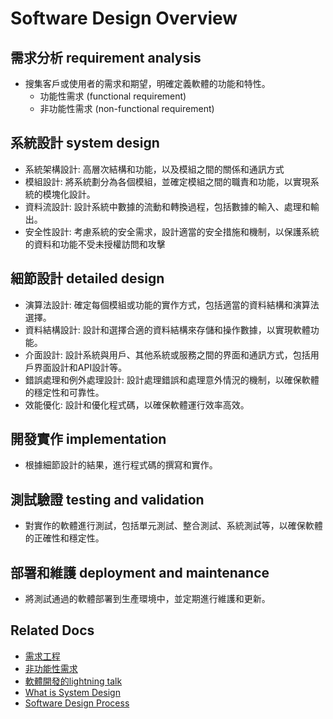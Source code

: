 # Software Design Overview

## 需求分析 requirement analysis
  - 搜集客戶或使用者的需求和期望，明確定義軟體的功能和特性。
    - 功能性需求 (functional requirement)
    - 非功能性需求 (non-functional requirement)
## 系統設計 system design
  - 系統架構設計: 高層次結構和功能，以及模組之間的關係和通訊方式
  - 模組設計: 將系統劃分為各個模組，並確定模組之間的職責和功能，以實現系統的模塊化設計。
  - 資料流設計: 設計系統中數據的流動和轉換過程，包括數據的輸入、處理和輸出。
  - 安全性設計: 考慮系統的安全需求，設計適當的安全措施和機制，以保護系統的資料和功能不受未授權訪問和攻擊
## 細節設計 detailed design
  - 演算法設計: 確定每個模組或功能的實作方式，包括適當的資料結構和演算法選擇。
  - 資料結構設計: 設計和選擇合適的資料結構來存儲和操作數據，以實現軟體功能。
  - 介面設計: 設計系統與用戶、其他系統或服務之間的界面和通訊方式，包括用戶界面設計和API設計等。
  - 錯誤處理和例外處理設計: 設計處理錯誤和處理意外情況的機制，以確保軟體的穩定性和可靠性。
  - 效能優化: 設計和優化程式碼，以確保軟體運行效率高效。
## 開發實作 implementation
  - 根據細節設計的結果，進行程式碼的撰寫和實作。
## 測試驗證 testing and validation
  - 對實作的軟體進行測試，包括單元測試、整合測試、系統測試等，以確保軟體的正確性和穩定性。
## 部署和維護 deployment and maintenance
  - 將測試通過的軟體部署到生產環境中，並定期進行維護和更新。

## Related Docs
- [需求工程](https://zh.wikipedia.org/zh-tw/%E9%9C%80%E6%B1%82%E5%B7%A5%E7%A8%8B)
- [非功能性需求](https://zh.wikipedia.org/wiki/%E9%9D%9E%E5%8A%9F%E8%83%BD%E6%80%A7%E9%9C%80%E6%B1%82)
- [軟體開發的lightning talk](https://docs.google.com/presentation/d/1gT2o6CVHNeNhAdFV_dM6KB6mV2jzGyo-VOwqRztuO7U/edit?usp=sharing)
- [What is System Design](https://www.geeksforgeeks.org/system-design/what-is-system-design-learn-system-design/)
- [Software Design Process](https://www.geeksforgeeks.org/software-engineering/software-engineering-software-design-process/)
